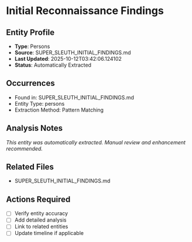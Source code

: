 # Initial Reconnaissance Findings

## Entity Profile
- **Type**: Persons
- **Source**: SUPER_SLEUTH_INITIAL_FINDINGS.md
- **Last Updated**: 2025-10-12T03:42:06.124102
- **Status**: Automatically Extracted

## Occurrences
- Found in: SUPER_SLEUTH_INITIAL_FINDINGS.md
- Entity Type: persons
- Extraction Method: Pattern Matching

## Analysis Notes
*This entity was automatically extracted. Manual review and enhancement recommended.*

## Related Files
- SUPER_SLEUTH_INITIAL_FINDINGS.md

## Actions Required
- [ ] Verify entity accuracy
- [ ] Add detailed analysis
- [ ] Link to related entities
- [ ] Update timeline if applicable
